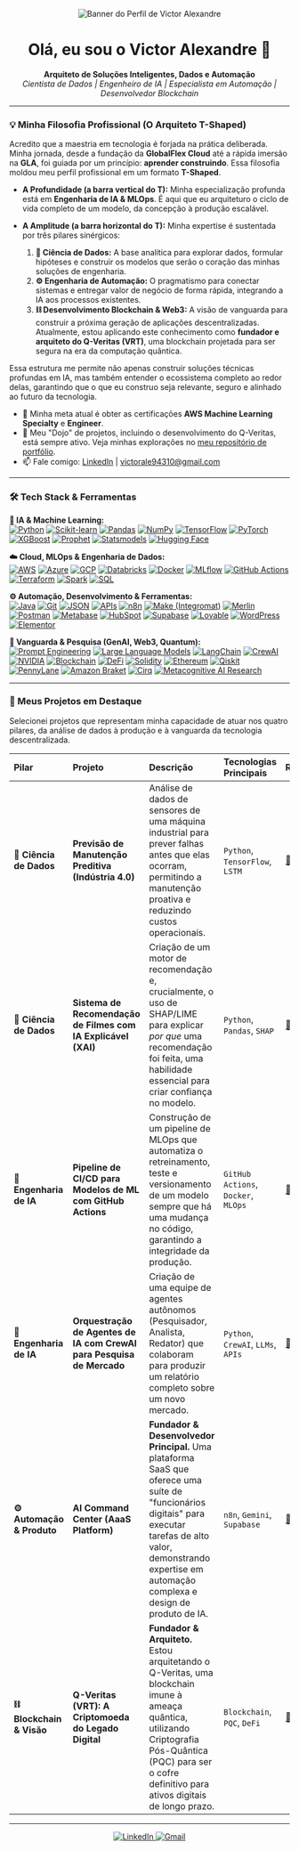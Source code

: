 <!-- Banner -->
<p align="center">
  <!-- Substitua pelo caminho da imagem que você subiu -->
  <img src="https://github.com/user-attachments/assets/6982c612-f7c3-4ca5-88f9-df30eadb30a0" alt="Banner do Perfil de Victor Alexandre">
</p>

<h1 align="center">Olá, eu sou o Victor Alexandre 👋</h1>

<p align="center">
  <strong>Arquiteto de Soluções Inteligentes, Dados e Automação</strong><br>
  <em>Cientista de Dados | Engenheiro de IA | Especialista em Automação | Desenvolvedor Blockchain</em>
</p>

---

### 💡 Minha Filosofia Profissional (O Arquiteto T-Shaped)

Acredito que a maestria em tecnologia é forjada na prática deliberada. Minha jornada, desde a fundação da **GlobalFlex Cloud** até a rápida imersão na **GLA**, foi guiada por um princípio: **aprender construindo**. Essa filosofia moldou meu perfil profissional em um formato **T-Shaped**.

- **A Profundidade (a barra vertical do T):** Minha especialização profunda está em **Engenharia de IA & MLOps**. É aqui que eu arquiteturo o ciclo de vida completo de um modelo, da concepção à produção escalável.

- **A Amplitude (a barra horizontal do T):** Minha expertise é sustentada por três pilares sinérgicos:
    1.  **🔬 Ciência de Dados:** A base analítica para explorar dados, formular hipóteses e construir os modelos que serão o coração das minhas soluções de engenharia.
    2.  **⚙️ Engenharia de Automação:** O pragmatismo para conectar sistemas e entregar valor de negócio de forma rápida, integrando a IA aos processos existentes.
    3.  **⛓️ Desenvolvimento Blockchain & Web3:** A visão de vanguarda para construir a próxima geração de aplicações descentralizadas. Atualmente, estou aplicando este conhecimento como **fundador e arquiteto do Q-Veritas (VRT)**, uma blockchain projetada para ser segura na era da computação quântica.

Essa estrutura me permite não apenas construir soluções técnicas profundas em IA, mas também entender o ecossistema completo ao redor delas, garantindo que o que eu construo seja relevante, seguro e alinhado ao futuro da tecnologia.

- 🌱 Minha meta atual é obter as certificações **AWS Machine Learning Specialty** e **Engineer**.
- 🚀 Meu "Dojo" de projetos, incluindo o desenvolvimento do Q-Veritas, está sempre ativo. Veja minhas explorações no [meu repositório de portfólio](LINK-PARA-SEU-MONOREPO-AQUI).
- 📫 Fale comigo: [LinkedIn](https://www.linkedin.com/in/victor-alexandre-azevedo-fernandes-367120206) | [victorale94310@gmail.com](mailto:victorale94310@gmail.com)

---

### 🛠️ Tech Stack & Ferramentas

<p align="left">
  <strong>🤖 IA & Machine Learning:</strong><br>
  <a href="#"><img src="https://img.shields.io/badge/Python-3776AB?style=for-the-badge&logo=python&logoColor=white" alt="Python"/></a>
  <a href="#"><img src="https://img.shields.io/badge/scikit_learn-F7931E?style=for-the-badge&logo=scikit-learn&logoColor=white" alt="Scikit-learn"/></a>
  <a href="#"><img src="https://img.shields.io/badge/Pandas-150458?style=for-the-badge&logo=pandas&logoColor=white" alt="Pandas"/></a>
  <a href="#"><img src="https://img.shields.io/badge/NumPy-013243?style=for-the-badge&logo=numpy&logoColor=white" alt="NumPy"/></a>
  <a href="#"><img src="https://img.shields.io/badge/TensorFlow-FF6F00?style=for-the-badge&logo=tensorflow&logoColor=white" alt="TensorFlow"/></a>
  <a href="#"><img src="https://img.shields.io/badge/PyTorch-EE4C2C?style=for-the-badge&logo=pytorch&logoColor=white" alt="PyTorch"/></a>
  <a href="#"><img src="https://img.shields.io/badge/XGBoost-0060A0?style=for-the-badge&logo=xgboost&logoColor=white" alt="XGBoost"/></a>
  <a href="#"><img src="https://img.shields.io/badge/Prophet-0078D4?style=for-the-badge&logo=facebook&logoColor=white" alt="Prophet"/></a>
  <a href="#"><img src="https://img.shields.io/badge/Statsmodels-1A568C?style=for-the-badge&logo=python&logoColor=white" alt="Statsmodels"/></a>
  <a href="#"><img src="https://img.shields.io/badge/Hugging_Face-FFD21E?style=for-the-badge&logo=hugging-face&logoColor=black" alt="Hugging Face"/></a>
</p>

<p align="left">
  <strong>☁️ Cloud, MLOps & Engenharia de Dados:</strong><br>
  <a href="#"><img src="https://img.shields.io/badge/Amazon_AWS-232F3E?style=for-the-badge&logo=amazon-aws&logoColor=white" alt="AWS"/></a>
  <a href="#"><img src="https://img.shields.io/badge/Microsoft_Azure-0078D4?style=for-the-badge&logo=microsoft-azure&logoColor=white" alt="Azure"/></a>
  <a href="#"><img src="https://img.shields.io/badge/Google_Cloud-4285F4?style=for-the-badge&logo=google-cloud&logoColor=white" alt="GCP"/></a>
  <a href="#"><img src="https://img.shields.io/badge/Databricks-FF3621?style=for-the-badge&logo=databricks&logoColor=white" alt="Databricks"/></a>
  <a href="#"><img src="https://img.shields.io/badge/Docker-2496ED?style=for-the-badge&logo=docker&logoColor=white" alt="Docker"/></a>
  <a href="#"><img src="https://img.shields.io/badge/MLflow-0194E2?style=for-the-badge&logo=mlflow&logoColor=white" alt="MLflow"/></a>
  <a href="#"><img src="https://img.shields.io/badge/GitHub_Actions-2088FF?style=for-the-badge&logo=github-actions&logoColor=white" alt="GitHub Actions"/></a>
  <a href="#"><img src="https://img.shields.io/badge/Terraform-7B42BC?style=for-the-badge&logo=terraform&logoColor=white" alt="Terraform"/></a>
  <a href="#"><img src="https://img.shields.io/badge/Apache_Spark-E25A1C?style=for-the-badge&logo=apache-spark&logoColor=white" alt="Spark"/></a>
  <a href="#"><img src="https://img.shields.io/badge/SQL-4479A1?style=for-the-badge&logo=postgresql&logoColor=white" alt="SQL"/></a>
</p>

<p align="left">
  <strong>⚙️ Automação, Desenvolvimento & Ferramentas:</strong><br>
  <a href="#"><img src="https://img.shields.io/badge/Java-ED8B00?style=for-the-badge&logo=java&logoColor=white" alt="Java"/></a>
  <a href="#"><img src="https://img.shields.io/badge/Git-F05032?style=for-the-badge&logo=git&logoColor=white" alt="Git"/></a>
  <a href="#"><img src="https://img.shields.io/badge/JSON-000000?style=for-the-badge&logo=json&logoColor=white" alt="JSON"/></a>
  <a href="#"><img src="https://img.shields.io/badge/APIs-007ACC?style=for-the-badge" alt="APIs"/></a>
  <a href="#"><img src="https://img.shields.io/badge/n8n-1A8272?style=for-the-badge&logo=n8n&logoColor=white" alt="n8n"/></a>
  <a href="#"><img src="https://img.shields.io/badge/Make-6E35C2?style=for-the-badge" alt="Make (Integromat)"/></a>
  <a href="#"><img src="https://img.shields.io/badge/Merlin-9B59B6?style=for-the-badge" alt="Merlin"/></a>
  <a href="#"><img src="https://img.shields.io/badge/Postman-FF6C37?style=for-the-badge&logo=postman&logoColor=white" alt="Postman"/></a>
  <a href="#"><img src="https://img.shields.io/badge/Metabase-509488?style=for-the-badge&logo=metabase&logoColor=white" alt="Metabase"/></a>
  <a href="#"><img src="https://img.shields.io/badge/HubSpot-FF7A59?style=for-the-badge&logo=HubSpot&logoColor=white" alt="HubSpot"/></a>
  <a href="#"><img src="https://img.shields.io/badge/Supabase-3FCF8E?style=for-the-badge&logo=supabase&logoColor=white" alt="Supabase"/></a>
  <a href="#"><img src="https://img.shields.io/badge/Lovable-FF497A?style=for-the-badge&logo=love&logoColor=white" alt="Lovable"/></a>
  <a href="#"><img src="https://img.shields.io/badge/WordPress-21759B?style=for-the-badge&logo=WordPress&logoColor=white" alt="WordPress"/></a>
  <a href="#"><img src="https://img.shields.io/badge/Elementor-92003B?style=for-the-badge&logo=Elementor&logoColor=white" alt="Elementor"/></a>
</p>

<p align="left">
  <strong>🌌 Vanguarda & Pesquisa (GenAI, Web3, Quantum):</strong><br>
  <a href="#"><img src="https://img.shields.io/badge/Prompt_Engineering-FF6F00?style=for-the-badge" alt="Prompt Engineering"/></a>
  <a href="#"><img src="https://img.shields.io/badge/LLMs-007ACC?style=for-the-badge" alt="Large Language Models"/></a>
  <a href="#"><img src="https://img.shields.io/badge/LangChain-FFFFFF?style=for-the-badge&logo=langchain&logoColor=black" alt="LangChain"/></a>
  <a href="#"><img src="https://img.shields.io/badge/CrewAI-1A73E8?style=for-the-badge" alt="CrewAI"/></a>
  <a href="#"><img src="https://img.shields.io/badge/NVIDIA-76B900?style=for-the-badge&logo=nvidia&logoColor=white" alt="NVIDIA"/></a>
  <a href="#"><img src="https://img.shields.io/badge/Blockchain-000000?style=for-the-badge&logo=blockchain.com&logoColor=white" alt="Blockchain"/></a>
  <a href="#"><img src="https://img.shields.io/badge/DeFi-6A1B9A?style=for-the-badge" alt="DeFi"/></a>
  <a href="#"><img src="https://img.shields.io/badge/Solidity-363636?style=for-the-badge&logo=solidity&logoColor=white" alt="Solidity"/></a>
  <a href="#"><img src="https://img.shields.io/badge/Ethereum-3C3C3D?style=for-the-badge&logo=ethereum&logoColor=white" alt="Ethereum"/></a>
  <a href="#"><img src="https://img.shields.io/badge/Qiskit-6929C4?style=for-the-badge&logo=qiskit&logoColor=white" alt="Qiskit"/></a>
  <a href="#"><img src="https://img.shields.io/badge/PennyLane-2A334D?style=for-the-badge&logo=pennylane&logoColor=white" alt="PennyLane"/></a>
  <a href="#"><img src="https://img.shields.io/badge/Amazon_Braket-59238E?style=for-the-badge&logo=amazon-aws&logoColor=white" alt="Amazon Braket"/></a>
  <a href="#"><img src="https://img.shields.io/badge/Cirq-3d5a7d?style=for-the-badge&logo=google&logoColor=white" alt="Cirq"/></a>
  <a href="#"><img src="https://img.shields.io/badge/Metacognitive_AI-Research-4A00E0?style=for-the-badge" alt="Metacognitive AI Research"/></a>
</p>

---

### 🚀 Meus Projetos em Destaque

Selecionei projetos que representam minha capacidade de atuar nos quatro pilares, da análise de dados à produção e à vanguarda da tecnologia descentralizada.

| Pilar | Projeto | Descrição | Tecnologias Principais | Repositório |
| :--- | :--- | :--- | :--- | :--- |
| **🔬 Ciência de Dados** | **Previsão de Manutenção Preditiva (Indústria 4.0)** | Análise de dados de sensores de uma máquina industrial para prever falhas antes que elas ocorram, permitindo a manutenção proativa e reduzindo custos operacionais. | `Python`, `TensorFlow`, `LSTM` | [🔗 Link](LINK-PARA-A-PASTA) |
| **🔬 Ciência de Dados** | **Sistema de Recomendação de Filmes com IA Explicável (XAI)** | Criação de um motor de recomendação e, crucialmente, o uso de SHAP/LIME para explicar *por que* uma recomendação foi feita, uma habilidade essencial para criar confiança no modelo. | `Python`, `Pandas`, `SHAP` | [🔗 Link](LINK-PARA-A-PASTA) |
| **🤖 Engenharia de IA** | **Pipeline de CI/CD para Modelos de ML com GitHub Actions** | Construção de um pipeline de MLOps que automatiza o retreinamento, teste e versionamento de um modelo sempre que há uma mudança no código, garantindo a integridade da produção. | `GitHub Actions`, `Docker`, `MLOps` | [🔗 Link](LINK-PARA-A-PASTA) |
| **🤖 Engenharia de IA** | **Orquestração de Agentes de IA com CrewAI para Pesquisa de Mercado** | Criação de uma equipe de agentes autônomos (Pesquisador, Analista, Redator) que colaboram para produzir um relatório completo sobre um novo mercado. | `Python`, `CrewAI`, `LLMs`, `APIs` | [🔗 Link](LINK-PARA-A-PASTA) |
| **⚙️ Automação & Produto** | **AI Command Center (AaaS Platform)** | **Fundador & Desenvolvedor Principal.** Uma plataforma SaaS que oferece uma suíte de "funcionários digitais" para executar tarefas de alto valor, demonstrando expertise em automação complexa e design de produto de IA. | `n8n`, `Gemini`, `Supabase` | [🔗 Link](LINK-PARA-O-REPO) |
| **⛓️ Blockchain & Visão** | **Q-Veritas (VRT): A Criptomoeda do Legado Digital** | **Fundador & Arquiteto.** Estou arquitetando o Q-Veritas, uma blockchain imune à ameaça quântica, utilizando Criptografia Pós-Quântica (PQC) para ser o cofre definitivo para ativos digitais de longo prazo. | `Blockchain`, `PQC`, `DeFi` | [🔗 Link](LINK-PARA-O-REPO) |

---

<p align="center">
  <a href="(https://www.linkedin.com/in/victor-alexandre-azevedo-fernandes-367120206)">
    <img src="https://img.shields.io/badge/LinkedIn-0077B5?style=for-the-badge&logo=linkedin&logoColor=white" alt="LinkedIn"/>
  </a>
  <a href="mailto:victorale94310@gmail.com">
    <img src="https://img.shields.io/badge/Gmail-D14836?style=for-the-badge&logo=gmail&logoColor=white" alt="Gmail"/>
  </a>
</p>




